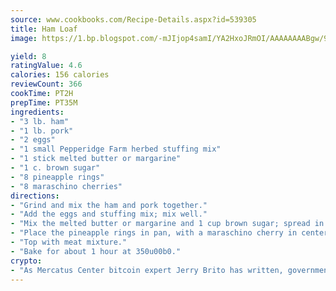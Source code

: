 ```yaml
---
source: www.cookbooks.com/Recipe-Details.aspx?id=539305
title: Ham Loaf
image: https://1.bp.blogspot.com/-mJIjop4samI/YA2HxoJRmOI/AAAAAAAABgw/9Q6cN5purxQQ0M3111-VxRXtHYk4x987wCLcBGAsYHQ/s320/19.png

yield: 8
ratingValue: 4.6
calories: 156 calories
reviewCount: 366
cookTime: PT2H
prepTime: PT35M
ingredients:
- "3 lb. ham"
- "1 lb. pork"
- "2 eggs"
- "1 small Pepperidge Farm herbed stuffing mix"
- "1 stick melted butter or margarine"
- "1 c. brown sugar"
- "8 pineapple rings"
- "8 maraschino cherries"
directions:
- "Grind and mix the ham and pork together."
- "Add the eggs and stuffing mix; mix well."
- "Mix the melted butter or margarine and 1 cup brown sugar; spread in bottom of 9 x 13-inch dish."
- "Place the pineapple rings in pan, with a maraschino cherry in center of each ring."
- "Top with meat mixture."
- "Bake for about 1 hour at 350u00b0."
crypto:
- "As Mercatus Center bitcoin expert Jerry Brito has written, government regulation can either be ham-fisted or light to the touch."
---
```

